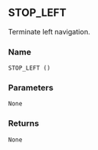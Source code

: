 ## STOP\_LEFT

Terminate left navigation.


### Name

`STOP_LEFT ()`


### Parameters

`None`


### Returns

`None`
